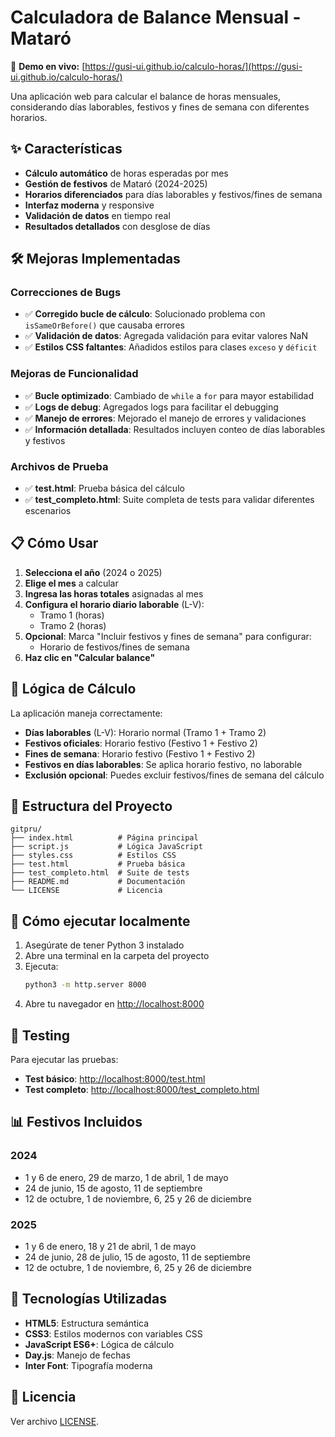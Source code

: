 # Calculadora de Balance Mensual - Mataró

🚀 **Demo en vivo:** [https://gusi-ui.github.io/calculo-horas/](https://gusi-ui.github.io/calculo-horas/)

Una aplicación web para calcular el balance de horas mensuales, considerando días laborables, festivos y fines de semana con diferentes horarios.

## ✨ Características

- **Cálculo automático** de horas esperadas por mes
- **Gestión de festivos** de Mataró (2024-2025)
- **Horarios diferenciados** para días laborables y festivos/fines de semana
- **Interfaz moderna** y responsive
- **Validación de datos** en tiempo real
- **Resultados detallados** con desglose de días

## 🛠️ Mejoras Implementadas

### Correcciones de Bugs
- ✅ **Corregido bucle de cálculo**: Solucionado problema con `isSameOrBefore()` que causaba errores
- ✅ **Validación de datos**: Agregada validación para evitar valores NaN
- ✅ **Estilos CSS faltantes**: Añadidos estilos para clases `exceso` y `déficit`

### Mejoras de Funcionalidad
- ✅ **Bucle optimizado**: Cambiado de `while` a `for` para mayor estabilidad
- ✅ **Logs de debug**: Agregados logs para facilitar el debugging
- ✅ **Manejo de errores**: Mejorado el manejo de errores y validaciones
- ✅ **Información detallada**: Resultados incluyen conteo de días laborables y festivos

### Archivos de Prueba
- ✅ **test.html**: Prueba básica del cálculo
- ✅ **test_completo.html**: Suite completa de tests para validar diferentes escenarios

## 📋 Cómo Usar

1. **Selecciona el año** (2024 o 2025)
2. **Elige el mes** a calcular
3. **Ingresa las horas totales** asignadas al mes
4. **Configura el horario diario laborable** (L-V):
   - Tramo 1 (horas)
   - Tramo 2 (horas)
5. **Opcional**: Marca "Incluir festivos y fines de semana" para configurar:
   - Horario de festivos/fines de semana
6. **Haz clic en "Calcular balance"**

## 🎯 Lógica de Cálculo

La aplicación maneja correctamente:

- **Días laborables** (L-V): Horario normal (Tramo 1 + Tramo 2)
- **Festivos oficiales**: Horario festivo (Festivo 1 + Festivo 2)
- **Fines de semana**: Horario festivo (Festivo 1 + Festivo 2)
- **Festivos en días laborables**: Se aplica horario festivo, no laborable
- **Exclusión opcional**: Puedes excluir festivos/fines de semana del cálculo

## 📁 Estructura del Proyecto

```
gitpru/
├── index.html          # Página principal
├── script.js           # Lógica JavaScript
├── styles.css          # Estilos CSS
├── test.html           # Prueba básica
├── test_completo.html  # Suite de tests
├── README.md           # Documentación
└── LICENSE             # Licencia
```

## 🚀 Cómo ejecutar localmente

1. Asegúrate de tener Python 3 instalado
2. Abre una terminal en la carpeta del proyecto
3. Ejecuta:
   ```sh
   python3 -m http.server 8000
   ```
4. Abre tu navegador en [http://localhost:8000](http://localhost:8000)

## 🧪 Testing

Para ejecutar las pruebas:
- **Test básico**: [http://localhost:8000/test.html](http://localhost:8000/test.html)
- **Test completo**: [http://localhost:8000/test_completo.html](http://localhost:8000/test_completo.html)

## 📊 Festivos Incluidos

### 2024
- 1 y 6 de enero, 29 de marzo, 1 de abril, 1 de mayo
- 24 de junio, 15 de agosto, 11 de septiembre
- 12 de octubre, 1 de noviembre, 6, 25 y 26 de diciembre

### 2025
- 1 y 6 de enero, 18 y 21 de abril, 1 de mayo
- 24 de junio, 28 de julio, 15 de agosto, 11 de septiembre
- 12 de octubre, 1 de noviembre, 6, 25 y 26 de diciembre

## 🔧 Tecnologías Utilizadas

- **HTML5**: Estructura semántica
- **CSS3**: Estilos modernos con variables CSS
- **JavaScript ES6+**: Lógica de cálculo
- **Day.js**: Manejo de fechas
- **Inter Font**: Tipografía moderna

## 📄 Licencia

Ver archivo [LICENSE](LICENSE). 